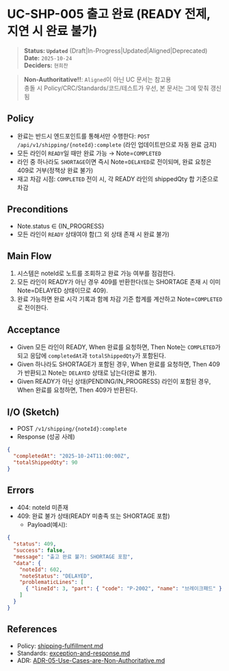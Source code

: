 # UC-SHP-005 출고 완료 (READY 전제, 지연 시 완료 불가)

> **Status: `Updated`**   (Draft|In-Progress|Updated|Aligned|Deprecated)  
> **Date:** `2025-10-24`  
> **Deciders:** `현희찬`

> **Non-Authoritative!!**: `Aligned`이 아닌 UC 문서는 참고용  
> 충돌 시 Policy/CRC/Standards/코드/테스트가 우선, 본 문서는 그에 맞춰 갱신됨

## Policy

- 완료는 반드시 엔드포인트를 통해서만 수행한다: `POST /api/v1/shipping/{noteId}:complete` (라인 업데이트만으로 자동 완료 금지)
- 모든 라인이 `READY`일 때만 완료 가능 → Note=`COMPLETED`
- 라인 중 하나라도 `SHORTAGE`이면 즉시 Note=`DELAYED`로 전이되며, 완료 요청은 409로 거부(정책상 완료 불가)
- 재고 차감 시점: `COMPLETED` 전이 시, 각 READY 라인의 shippedQty 합 기준으로 차감

## Preconditions

- Note.status ∈ {IN_PROGRESS}
- 모든 라인이 `READY` 상태여야 함(그 외 상태 존재 시 완료 불가)

## Main Flow

1) 시스템은 noteId로 노트를 조회하고 완료 가능 여부를 점검한다.
2) 모든 라인이 READY가 아닌 경우 409를 반환한다(또는 SHORTAGE 존재 시 이미 Note=DELAYED 상태이므로 409).
3) 완료 가능하면 완료 시각 기록과 함께 차감 기준 합계를 계산하고 Note=`COMPLETED`로 전이한다.

## Acceptance

- Given 모든 라인이 READY,
  When 완료를 요청하면,
  Then Note는 `COMPLETED`가 되고 응답에 `completedAt`과 `totalShippedQty`가 포함된다.
- Given 하나라도 SHORTAGE가 포함된 경우,
  When 완료를 요청하면,
  Then 409가 반환되고 Note는 `DELAYED` 상태로 남는다(완료 불가).
- Given READY가 아닌 상태(PENDING/IN_PROGRESS) 라인이 포함된 경우,
  When 완료를 요청하면,
  Then 409가 반환된다.

## I/O (Sketch)

- POST `/v1/shipping/{noteId}:complete`
- Response (성공 사례)

```json
{
  "completedAt": "2025-10-24T11:00:00Z",
  "totalShippedQty": 90
}
```

## Errors

- 404: noteId 미존재
- 409: 완료 불가 상태(READY 미충족 또는 SHORTAGE 포함)
  - Payload(예시):
```json
{
  "status": 409,
  "success": false,
  "message": "출고 완료 불가: SHORTAGE 포함",
  "data": {
    "noteId": 602,
    "noteStatus": "DELAYED",
    "problematicLines": [
      { "lineId": 3, "part": { "code": "P-2002", "name": "브레이크패드" }, "orderedQty": 20, "allocatedQty": 20, "pickedQty": 12, "status": "SHORTAGE", "reason": "onHand<ordered" }
    ]
  }
}
```


## References
- Policy: [shipping-fulfillment.md](../../policy/shipping-fulfillment.md)
- Standards: [exception-and-response.md](../../standards/exception-and-response.md)
- ADR: [ADR-05-Use-Cases-are-Non-Authoritative.md](../../adr/ADR-05-Use-Cases-are-Non-Authoritative.md)
